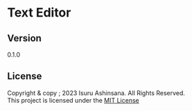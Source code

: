 # Text Editor

## Version
0.1.0

## License
Copyright & copy ;  2023 Isuru Ashinsana. All Rights Reserved. <br>
This project is licensed under the [MIT License](LICENSE.txt)